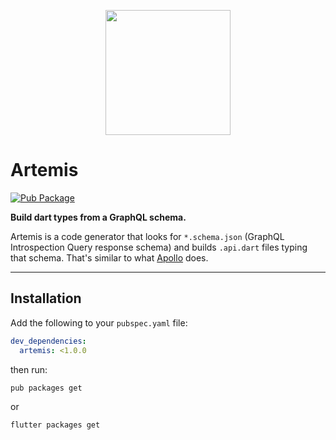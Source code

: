 <p align="center">
  <img src="https://user-images.githubusercontent.com/735858/58768495-8ecbd600-8572-11e9-9321-4fa5ce4ea007.png" height="200">
  <h1><b>Artemis</b></h1>
</p>

<!-- Badges -->

[![Pub Package](https://img.shields.io/pub/v/artemis.svg)](https://pub.dartlang.org/packages/artemis)

**Build dart types from a GraphQL schema.**

Artemis is a code generator that looks for `*.schema.json` (GraphQL Introspection Query response schema) and builds `.api.dart` files typing that schema. That's similar to what [Apollo](https://github.com/apollographql/apollo-client) does.

---

## **Installation**
Add the following to your `pubspec.yaml` file:
```yaml
dev_dependencies:
  artemis: <1.0.0
```
then run:
```shell
pub packages get
```
or
```shell
flutter packages get
```
